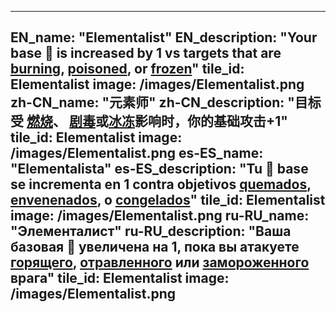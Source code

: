 ---

EN_name: "Elementalist"
EN_description: "Your base 🔸 is increased by 1 vs targets that are  <u>burning</u>,  <u>poisoned</u>, or <u>frozen</u>"
tile_id: Elementalist
image: /images/Elementalist.png
zh-CN_name: "元素师"
zh-CN_description: "目标受 <u>燃烧</u>、 <u>剧毒</u>或<u>冰冻</u>影响时，你的基础攻击+1"
tile_id: Elementalist
image: /images/Elementalist.png
es-ES_name: "Elementalista"
es-ES_description: "Tu 🔸 base se incrementa en 1 contra objetivos  <u>quemados</u>,  <u>envenenados</u>, o <u>congelados</u>"
tile_id: Elementalist
image: /images/Elementalist.png
ru-RU_name: "Элементалист"
ru-RU_description: "Ваша базовая 🔸 увеличена на 1, пока вы атакуете  <u>горящего</u>,  <u>отравленного</u> или <u>замороженного</u> врага"
tile_id: Elementalist
image: /images/Elementalist.png
---